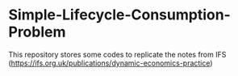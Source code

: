 # Simple-Lifecycle-Consumption-Problem
 This repository stores some codes to replicate the notes from IFS (https://ifs.org.uk/publications/dynamic-economics-practice)
